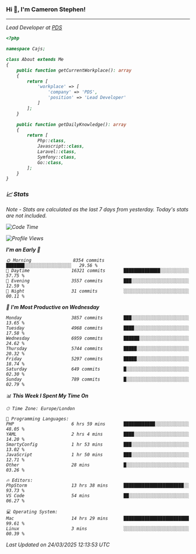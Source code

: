### Hi 👋, I'm Cameron Stephen!
<hr>
<p><em>Lead Developer at <a href="https://prindatasolutions.co.uk">PDS</a></p>


```php
<?php

namespace Cajs;

class About extends Me
{
    public function getCurrentWorkplace(): array
    {
        return [
            'workplace' => [
                'company' => 'PDS',
                'position' => 'Lead Developer'
            ]
        ];
    }

    public function getDailyKnowledge(): array
    {
        return [
            Php::class,
            Javascript::class,
            Laravel::class,
            Symfony::class,
            Go::class,
        ];
    }
}
```

### 📈 Stats
<p><em>Note - Stats are calculated as the last 7 days from yesterday. Today's stats are not included.</em></p>


<!--START_SECTION:waka-->
![Code Time](http://img.shields.io/badge/Code%20Time-4%2C418%20hrs%2023%20mins-blue)

![Profile Views](http://img.shields.io/badge/Profile%20Views-0-blue)

**I'm an Early 🐤** 

```text
🌞 Morning                8354 commits        ███████░░░░░░░░░░░░░░░░░░   29.56 % 
🌆 Daytime                16321 commits       ██████████████░░░░░░░░░░░   57.75 % 
🌃 Evening                3557 commits        ███░░░░░░░░░░░░░░░░░░░░░░   12.59 % 
🌙 Night                  31 commits          ░░░░░░░░░░░░░░░░░░░░░░░░░   00.11 % 
```
📅 **I'm Most Productive on Wednesday** 

```text
Monday                   3857 commits        ███░░░░░░░░░░░░░░░░░░░░░░   13.65 % 
Tuesday                  4968 commits        ████░░░░░░░░░░░░░░░░░░░░░   17.58 % 
Wednesday                6959 commits        ██████░░░░░░░░░░░░░░░░░░░   24.62 % 
Thursday                 5744 commits        █████░░░░░░░░░░░░░░░░░░░░   20.32 % 
Friday                   5297 commits        █████░░░░░░░░░░░░░░░░░░░░   18.74 % 
Saturday                 649 commits         █░░░░░░░░░░░░░░░░░░░░░░░░   02.30 % 
Sunday                   789 commits         █░░░░░░░░░░░░░░░░░░░░░░░░   02.79 % 
```


📊 **This Week I Spent My Time On** 

```text
🕑︎ Time Zone: Europe/London

💬 Programming Languages: 
PHP                      6 hrs 59 mins       ████████████░░░░░░░░░░░░░   48.05 % 
YAML                     2 hrs 4 mins        ████░░░░░░░░░░░░░░░░░░░░░   14.20 % 
SmartyConfig             1 hr 53 mins        ███░░░░░░░░░░░░░░░░░░░░░░   13.02 % 
JavaScript               1 hr 50 mins        ███░░░░░░░░░░░░░░░░░░░░░░   12.71 % 
Other                    28 mins             █░░░░░░░░░░░░░░░░░░░░░░░░   03.26 % 

🔥 Editors: 
PhpStorm                 13 hrs 38 mins      ███████████████████████░░   93.73 % 
VS Code                  54 mins             ██░░░░░░░░░░░░░░░░░░░░░░░   06.27 % 

💻 Operating System: 
Mac                      14 hrs 29 mins      █████████████████████████   99.61 % 
Linux                    3 mins              ░░░░░░░░░░░░░░░░░░░░░░░░░   00.39 % 
```


 Last Updated on 24/03/2025 12:13:53 UTC
<!--END_SECTION:waka-->
